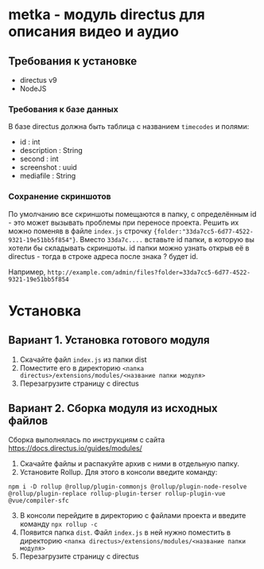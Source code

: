 # metka - модуль directus для описания видео и аудио
## Требования к установке
- directus v9
- NodeJS

### Требования к базе данных
В базе directus должна быть таблица с названием `timecodes` и полями:
- id : int
- description : String
- second : int
- screenshot : uuid
- mediafile : String

### Сохранение скриншотов
По умолчанию все скриншоты помещаются в папку, с определённым id - это может вызывать проблемы при переносе проекта. 
Решить их можно поменяв в файле `index.js` строчку `{folder:"33da7cc5-6d77-4522-9321-19e51bb5f854"}`. 
Вместо `33da7c....` вставьте id папки, в которую вы хотели бы складывать скриншоты. 
id папки можно узнать открыв её в directus - тогда в строке адреса после знака ? будет id. 

Например, `http://example.com/admin/files?folder=33da7cc5-6d77-4522-9321-19e51bb5f854`

# Установка
## Вариант 1. Установка готового модуля
1. Скачайте файл `index.js` из папки dist
2. Поместите его в директорию `<папка directus>/extensions/modules/<название папки модуля>`
3. Перезагрузите страницу с directus

## Вариант 2. Сборка модуля из исходных файлов
Сборка выполнялась по инструкциям с сайта https://docs.directus.io/guides/modules/
1. Скачайте файлы и распакуйте архив с ними в отдельную папку.
2. Установите Rollup. Для этого в консоли введите команду:
```
npm i -D rollup @rollup/plugin-commonjs @rollup/plugin-node-resolve @rollup/plugin-replace rollup-plugin-terser rollup-plugin-vue @vue/compiler-sfc
```
3.  В консоли перейдите в директорию с файлами проекта и введите команду `npx rollup -c`
4. Появится папка `dist`. Файл `index.js` в ней нужно поместить в директорию `<папка directus>/extensions/modules/<название папки модуля>`
5. Перезагрузите страницу с directus


